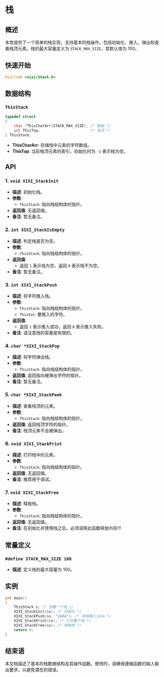 <!--
 * @Author: xixi_
 * @Date: 2024-10-21 20:02:00
 * @LastEditors: xixi_
 * @LastEditTime: 2024-11-06 20:00:51
 * @FilePath: /FHMF/src/Modules/xixi/doc/stack.md
 * Copyright (c) 2023-2024 by xixi_ , All Rights Reserved. 
-->
# 栈

## 概述

本库提供了一个简单的栈实现，支持基本的栈操作，包括初始化、推入、弹出和查看栈顶元素。栈的最大容量定义为 `STACK_MAX_SIZE`，其默认值为 100。

## 快速开始
```c
#include <xixi/Stack.h>
```

## 数据结构

### `ThisStack`

```c
typedef struct
{
    char *ThisCharArr[STACK_MAX_SIZE]; /* 数据 */
    int ThisTop;                       /* 栈顶 */
} ThisStack;
```

- **ThisCharArr**: 存储栈中元素的字符数组。
- **ThisTop**: 当前栈顶元素的索引，初始化时为 `-1` 表示栈为空。

## API

### 1. `void XIXI_StackInit`

- **描述**: 初始化栈。
- **参数**: 
  - `ThisStack`: 指向栈结构体的指针。
- **返回值**: 无返回值。
- **备注**: 暂无备注。

### 2. `int XIXI_StackIsEmpty`

- **描述**: 判定栈是否为空。
- **参数**: 
  - `ThisStack`: 指向栈结构体的指针。
- **返回值**: 
  - 返回 `1` 表示栈为空，返回 `0` 表示栈不为空。
- **备注**: 暂无备注。

### 3. `int XIXI_StackPush`

- **描述**: 将字符推入栈。
- **参数**: 
  - `ThisStack`: 指向栈结构体的指针。
  - `ThisVal`: 要推入的字符。
- **返回值**: 
  - 返回 `1` 表示推入成功，返回 `0` 表示推入失败。
- **备注**: 请注意栈的容量是有限的。

### 4. `char *XIXI_StackPop`

- **描述**: 将字符弹出栈。
- **参数**: 
  - `ThisStack`: 指向栈结构体的指针。
- **返回值**: 返回指向被弹出字符的指针。
- **备注**: 暂无备注。

### 5. `char *XIXI_StackPeek`

- **描述**: 查看栈顶的元素。
- **参数**: 
  - `ThisStack`: 指向栈结构体的指针。
- **返回值**: 返回栈顶字符的指针。
- **备注**: 栈顶元素不会被弹出。

### 6. `void XIXI_StackPrint`

- **描述**: 打印栈中的元素。
- **参数**: 
  - `ThisStack`: 指向栈结构体的指针。
- **返回值**: 无返回值。
- **备注**: 推荐用于调试。

### 7. `void XIXI_StackFree`

- **描述**: 释放栈。
- **参数**: 
  - `ThisStack`: 指向栈结构体的指针。
- **返回值**: 无返回值。
- **备注**: 在初始化并使用栈之后，必须调用此函数释放内存!!!

## 常量定义

### `#define STACK_MAX_SIZE 100`

- **描述**: 定义栈的最大容量为 100。
## 实例
```c
int main()
{
    ThisStack s; /* 创建一个栈 */
    XIXI_StackInit(&s); /* 初始化 */
    XIXI_StackPush(&s, "jkda"); /* 向栈推入jkda */
    XIXI_StackPrint(&s); /* 打印整个栈 */
    XIXI_StackFree(&s); /* 释放栈 */
    return 0;
}
```

## 结束语

本文档描述了基本的栈数据结构及其操作函数。使用时，请确保遵循函数的输入输出要求，以避免潜在的错误。